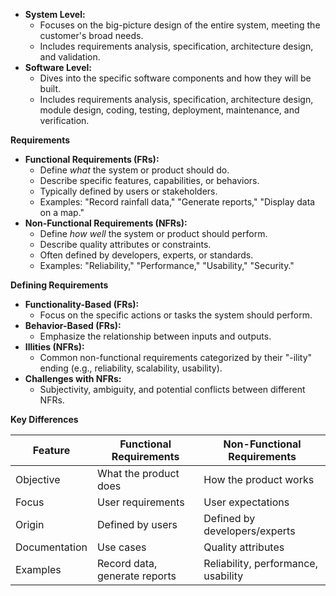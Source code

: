 
- **System Level:**
    - Focuses on the big-picture design of the entire system, meeting the customer's broad needs.
    - Includes requirements analysis, specification, architecture design, and validation.
- **Software Level:**
    - Dives into the specific software components and how they will be built.
    - Includes requirements analysis, specification, architecture design, module design, coding, testing, deployment, maintenance, and verification.

**Requirements**

- **Functional Requirements (FRs):**
    - Define _what_ the system or product should do.
    - Describe specific features, capabilities, or behaviors.
    - Typically defined by users or stakeholders.
    - Examples: "Record rainfall data," "Generate reports," "Display data on a map."
- **Non-Functional Requirements (NFRs):**
    - Define _how well_ the system or product should perform.
    - Describe quality attributes or constraints.
    - Often defined by developers, experts, or standards.
    - Examples: "Reliability," "Performance," "Usability," "Security."

**Defining Requirements**

- **Functionality-Based (FRs):**
    - Focus on the specific actions or tasks the system should perform.
- **Behavior-Based (FRs):**
    - Emphasize the relationship between inputs and outputs.
- **Illities (NFRs):**
    - Common non-functional requirements categorized by their "-ility" ending (e.g., reliability, scalability, usability).
- **Challenges with NFRs:**
    - Subjectivity, ambiguity, and potential conflicts between different NFRs.

**Key Differences**

| Feature       | Functional Requirements       | Non-Functional Requirements         |
| ------------- | ----------------------------- | ----------------------------------- |
| Objective     | What the product does         | How the product works               |
| Focus         | User requirements             | User expectations                   |
| Origin        | Defined by users              | Defined by developers/experts       |
| Documentation | Use cases                     | Quality attributes                  |
| Examples      | Record data, generate reports | Reliability, performance, usability |


